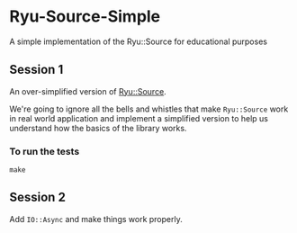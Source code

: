 # Ryu-Source-Simple

A simple implementation of the Ryu::Source for educational purposes

## Session 1

An over-simplified version of [Ryu::Source](https://metacpan.org/pod/Ryu::Source).

We're going to ignore all the bells and whistles that make `Ryu::Source` work
in real world application and implement a simplified version to help us understand
how the basics of the library works.

### To run the tests

```
make
```

## Session 2

Add `IO::Async` and make things work properly.

